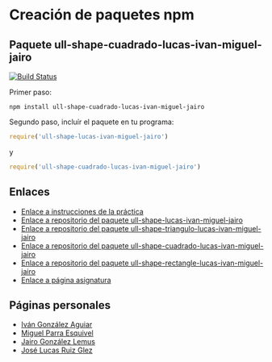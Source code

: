 # Creación de paquetes npm
## Paquete ull-shape-cuadrado-lucas-ivan-miguel-jairo

[![Build Status](https://travis-ci.org/ULL-ESIT-DSI-1617/creacion-de-paquetes-npm-lucas-ivan-miguel-jairo-cuadrado.svg?branch=master)](https://travis-ci.org/ULL-ESIT-DSI-1617/creacion-de-paquetes-npm-lucas-ivan-miguel-jairo-cuadrado)

Primer paso:

```
npm install ull-shape-cuadrado-lucas-ivan-miguel-jairo
```
Segundo paso, incluír el paquete en tu programa:

```javascript
require('ull-shape-lucas-ivan-miguel-jairo')
```
y
```javascript
require('ull-shape-cuadrado-lucas-ivan-miguel-jairo')
```

## Enlaces
* [Enlace a instrucciones de la práctica](https://casianorodriguezleon.gitbooks.io/ull-esit-1617/content/practicas/practicamodulestrategypattern.html)
* [Enlace a repositorio del paquete ull-shape-lucas-ivan-miguel-jairo](https://github.com/ULL-ESIT-DSI-1617/creacion-de-paquetes-npm-lucas-ivan-miguel-jairo)
* [Enlace a repositorio del paquete ull-shape-triangulo-lucas-ivan-miguel-jairo](https://github.com/ULL-ESIT-DSI-1617/creacion-de-paquetes-npm-lucas-ivan-miguel-jairo-triangulo)
* [Enlace a repositorio del paquete ull-shape-cuadrado-lucas-ivan-miguel-jairo](https://github.com/ULL-ESIT-DSI-1617/creacion-de-paquetes-npm-lucas-ivan-miguel-jairo-cuadrado)
* [Enlace a repositorio del paquete ull-shape-rectangle-lucas-ivan-miguel-jairo](https://github.com/ULL-ESIT-DSI-1617/creacion-de-paquetes-npm-lucas-ivan-miguel-jairo-rectangulo)
* [Enlace a página asignatura](https://campusvirtual.ull.es/1617/course/view.php?id=1136)

## Páginas personales
* [Iván González Aguiar](https://ivan-ga.github.io/)
* [Miguel Parra Esquivel](https://alu0100200393.github.io/)
* [Jairo González Lemus](https://alu0100813272.github.io/)
* [José Lucas Ruiz Glez](https://alu0100785265.github.io/)

